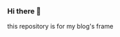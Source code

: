 ### Hi there 👋
this repository is for my blog's frame
<!--
**JhinJax-Star/JhinJax-Star** is a ✨ _special_ ✨ repository because its `README.md` (this file) appears on your GitHub profile.

